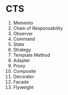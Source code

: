 # CTS

1. Memento
2. Chain of Responsability
3. Observer
4. Command
5. State
6. Strategy
7. Template Method
8. Adapter
9. Proxy
10. Composite
11. Decorator
12. Facade
13. Flyweight
